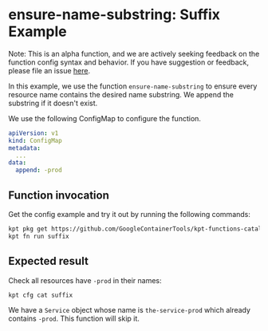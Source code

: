 # ensure-name-substring: Suffix Example

Note: This is an alpha function, and we are actively seeking feedback on the
function config syntax and behavior. If you have suggestion or feedback, please
file an issue [here](https://github.com/GoogleContainerTools/kpt/issues/new/choose).

In this example, we use the function `ensure-name-substring` to ensure every
resource name contains the desired name substring. We append the substring if it
doesn't exist.

We use the following ConfigMap to configure the function.

```yaml
apiVersion: v1
kind: ConfigMap
metadata:
  ...
data:
  append: -prod
```

## Function invocation

Get the config example and try it out by running the following commands:

```sh
kpt pkg get https://github.com/GoogleContainerTools/kpt-functions-catalog.git/examples/ensure-name-substring/suffix .
kpt fn run suffix
```

## Expected result

Check all resources have `-prod` in their names:

```sh
kpt cfg cat suffix
```

We have a `Service` object whose name is `the-service-prod` which already
contains `-prod`. This function will skip it.
